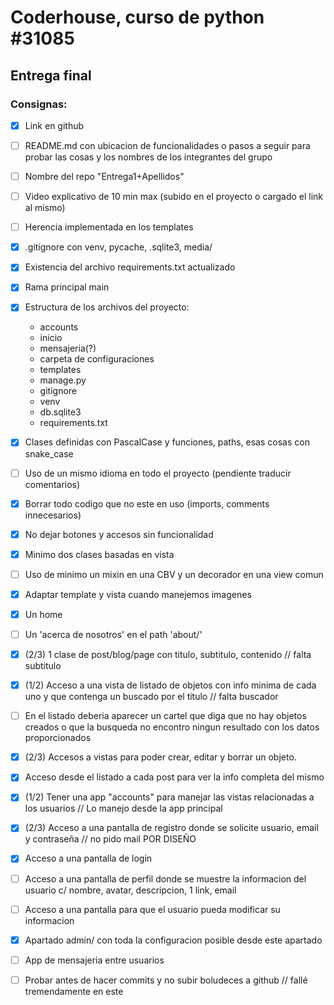# Coderhouse, curso de python #31085
## Entrega final
### Consignas:

* [x] Link en github
* [ ] README.md con ubicacion de funcionalidades o pasos a seguir para probar las cosas y los nombres de los integrantes del grupo
* [ ] Nombre del repo "Entrega1+Apellidos"
* [ ] Video explicativo de 10 min max (subido en el proyecto o cargado el link al mismo)
* [ ] Herencia implementada en los templates
* [x] .gitignore con venv, pycache, .sqlite3, media/
* [x] Existencia del archivo requirements.txt actualizado
* [x] Rama principal main
* [x] Estructura de los archivos del proyecto:
    * accounts
    * inicio
    * mensajeria(?)
    * carpeta de configuraciones
    * templates
    * manage.py
    * gitignore
    * venv
    * db.sqlite3
    * requirements.txt
* [x] Clases definidas con PascalCase y funciones, paths, esas cosas con snake_case
* [ ] Uso de un mismo idioma en todo el proyecto (pendiente traducir comentarios)
* [x] Borrar todo codigo que no este en uso (imports, comments innecesarios)
* [x] No dejar botones y accesos sin funcionalidad
* [x] Minimo dos clases basadas en vista
* [ ] Uso de minimo un mixin en una CBV y un decorador en una view comun
* [x] Adaptar template y vista cuando manejemos imagenes
* [x] Un home
* [ ] Un 'acerca de nosotros' en el path 'about/'
* [x] (2/3) 1 clase de post/blog/page con titulo, subtitulo, contenido // falta subtitulo
* [x] (1/2) Acceso a una vista de listado de objetos con info minima de cada uno y que contenga un buscado por el titulo // falta buscador
* [ ] En el listado deberia aparecer un cartel que diga que no hay objetos creados o que la busqueda no encontro ningun resultado con los datos proporcionados
* [x] (2/3) Accesos a vistas para poder crear, editar y borrar un objeto.
* [x] Acceso desde el listado a cada post para ver la info completa del mismo
* [x] (1/2) Tener una app "accounts" para manejar las vistas relacionadas a los usuarios // Lo manejo desde la app principal
* [x] (2/3) Acceso a una pantalla de registro donde se solicite usuario, email y contraseña // no pido mail POR DISEÑO
* [x] Acceso a una pantalla de login
* [ ] Acceso a una pantalla de perfil donde se muestre la informacion del usuario c/ nombre, avatar, descripcion, 1 link, email
* [ ] Acceso a una pantalla para que el usuario pueda modificar su informacion
* [x] Apartado admin/ con toda la configuracion posible desde este apartado
* [ ] App de mensajeria entre usuarios
* [ ] Probar antes de hacer commits y no subir boludeces a github // fallé tremendamente en este


